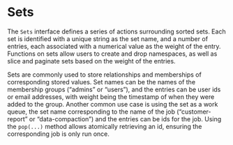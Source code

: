 # Sets

The `Sets` interface defines a series of actions surrounding sorted sets. Each set is identified with a unique string as the set name, and a number of entries, each associated with a numerical value as the weight of the entry. Functions on sets allow users to create and drop namespaces, as well as slice and paginate sets based on the weight of the entries.

Sets are commonly used to store relationships and memberships of corresponding stored values. Set names can be the names of the membership groups (“admins” or “users”), and the entries can be user ids or email addresses, with weight being the timestamp of when they were added to the group. Another common use case is using the set as a work queue, the set name corresponding to the name of the job (“customer-report” or “data-compaction”) and the entries can be ids for the job. Using the `pop(...)` method allows atomically retrieving an id, ensuring the corresponding job is only run once.

